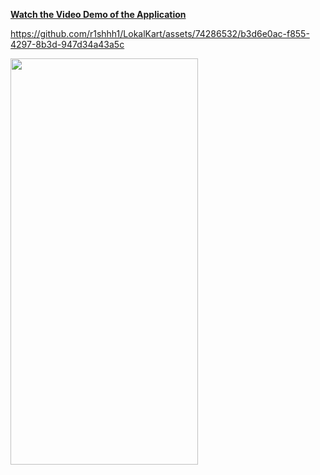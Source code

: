 [**Watch the Video Demo of the Application**](https://youtu.be/IlqmWLIbduU)

https://github.com/r1shhh1/LokalKart/assets/74286532/b3d6e0ac-f855-4297-8b3d-947d34a43a5c

<img src="https://github.com/r1shhh1/LokalKart/assets/74286532/5b6db69f-b6bd-4661-b078-d82d893653f2" width="300" height="650" />
